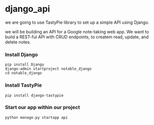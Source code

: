 # django_api

we are going to use TastyPie library to set up a simple API using Django.

we will be building an API for a Google note-taking web app. We want to build a REST-ful API with CRUD endpoints, to createm read, update, and delete notes.

### Install Django

```
pip install Django
django-admin startproject notable_django
cd notable_django
```

### Install TastyPie

```
pip install django-tastypie
```

### Start our app within our project

```
python manage.py startapp api
```